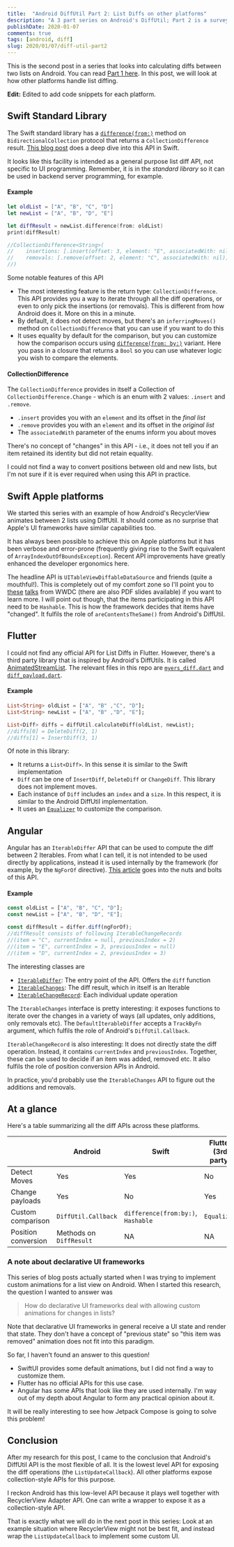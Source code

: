 ```yaml
---
title:  "Android DiffUtil Part 2: List Diffs on other platforms"
description: "A 3 part series on Android's DiffUtil; Part 2 is a survey of similar APIs on Swift, iOS, Angular and Flutter"
publishDate: 2020-01-07
comments: true
tags: [android, diff]
slug: 2020/01/07/diff-util-part2
---
```


This is the second post in a series that looks into calculating diffs between two lists on Android. You can read [Part 1 here](/blog/2020/01/06/diff-util-part1/). In this post, we will look at how other platforms handle list diffing.

**Edit:** Edited to add code snippets for each platform.

## Swift Standard Library

The Swift standard library has a [`difference(from:)`](https://developer.apple.com/documentation/swift/bidirectionalcollection/3200721-difference) method on `BidirectionalCollection` protocol that returns a `CollectionDifference` result. [This blog post](https://www.fivestars.blog/code/swift-5-1-collection-diffing.html) does a deep dive into this API in Swift.

It looks like this facility is intended as a general purpose list diff API, not specific to UI programming. Remember, it is in the *standard library* so it can be used in backend server programming, for example.

#### Example

```swift
let oldList = ["A", "B", "C", "D"]
let newList = ["A", "B", "D", "E"]

let diffResult = newList.difference(from: oldList)
print(diffResult)

//CollectionDifference<String>(
//    insertions: [.insert(offset: 3, element: "E", associatedWith: nil)], 
//    removals: [.remove(offset: 2, element: "C", associatedWith: nil)]
//)

```

Some notable features of this API

- The most interesting feature is the return type: `CollectionDifference`. This API provides you a way to iterate through all the diff operations, or even to only pick the insertions (or removals). This is different from how Android does it. More on this in a minute.
- By default, it does not detect moves, but there's an `inferringMoves()` method on `CollectionDifference` that you can use if you want to do this
- It uses equality by default for the comparison, but you can customize how the comparison occurs using [`difference(from: by:)`](https://developer.apple.com/documentation/swift/bidirectionalcollection/3200722-difference) variant. Here you pass in a closure that returns a `Bool` so you can use whatever logic you wish to compare the elements.

#### CollectionDifference

The `CollectionDifference` provides in itself a Collection of `CollectionDifference.Change` - which is an enum with 2 values: `.insert` and `.remove`.

- `.insert` provides you with an `element` and its offset in the _final list_
- `.remove` provides you with an `element` and its offset in the _original list_
- The `associatedWith` parameter of the enums inform you about moves

There's no concept of "changes" in this API - i.e., it does not tell you if an item retained its identity but did not retain equality.

I could not find a way to convert positions between old and new lists, but I'm not sure if it is ever required when using this API in practice.

## Swift Apple platforms

We started this series with an example of how Android's RecyclerView animates between 2 lists using DiffUtil. It should come as no surprise that Apple's UI frameworks have similar capabilities too.

It has always been possible to achieve this on Apple platforms but it has been verbose and error-prone (frequently giving rise to the Swift equivalent of `ArrayIndexOutOfBoundsException`). Recent API improvements have greatly enhanced the developer ergonomics here.

The headline API is `UITableViewDiffableDataSource` and friends (quite a mouthful!). This is completely out of my comfort zone so I'll point you to [these](https://developer.apple.com/videos/play/wwdc2019/215) [talks](https://developer.apple.com/videos/play/wwdc2019/220) from WWDC (there are also PDF slides available) if you want to learn more. I will point out though, that the items participating in this API need to be `Hashable`. This is how the framework decides that items have "changed". It fulfils the role of `areContentsTheSame()` from Android's DiffUtil.

## Flutter

I could not find any official API for List Diffs in Flutter. However, there's a third party library that is inspired by Android's DiffUtils. It is called [AnimatedStreamList](https://github.com/adithyaxx/animated-stream-list). The relevant files in this repo are [`myers_diff.dart`](https://github.com/adithyaxx/animated-stream-list/blob/c5b3b17e8dd0b723e2b3777521924c272580c4bf/lib/src/myers_diff.dart) and [`diff_payload.dart`](https://github.com/adithyaxx/animated-stream-list/blob/c5b3b17e8dd0b723e2b3777521924c272580c4bf/lib/src/diff_payload.dart).

#### Example

```dart
List<String> oldList = ["A", "B" ,"C", "D"];
List<String> newList = ["A", "B" ,"D", "E"];

List<Diff> diffs = diffUtil.calculateDiff(oldList, newList);
//diffs[0] = DeleteDiff(2, 1)
//diffs[1] = InsertDiff(3, 1)
```

Of note in this library:

- It returns a `List<Diff>`. In this sense it is similar to the Swift implementation
- `Diff` can be one of `InsertDiff`, `DeleteDiff` or `ChangeDiff`. This library does not implement moves.
- Each instance of `Diff` includes an `index` and a `size`. In this respect, it is similar to the Android DiffUtil implementation.
- It uses an [`Equalizer`](https://github.com/adithyaxx/animated-stream-list/blob/c5b3b17e8dd0b723e2b3777521924c272580c4bf/lib/src/myers_diff.dart#L5) to customize the comparison.

## Angular

Angular has an `IterableDiffer` API that can be used to compute the diff between 2 Iterables. From what I can tell, it is not intended to be used directly by applications, instead it is used internally by the framework (for example, by the `NgForOf` directive). [This article](https://blog.mgechev.com/2017/11/14/angular-iterablediffer-keyvaluediffer-custom-differ-track-by-fn-performance/) goes into the nuts and bolts of this API.

#### Example

```ts
const oldList = ["A", "B", "C", "D"];
const newList = ["A", "B", "D", "E"];

const diffResult = differ.diff(ngForOf);
//diffResult consists of following IterableChangeRecords
//(item = "C", currentIndex = null, previousIndex = 2)
//(item = "E", currentIndex = 3, previousIndex = null)
//(item = "D", currentIndex = 2, previousIndex = 3)

```

The interesting classes are

- [`IterableDiffer`](https://angular.io/api/core/IterableDiffer): The entry point of the API. Offers the `diff` function
- [`IterableChanges`](https://angular.io/api/core/IterableChanges): The diff result, which in itself is an Iterable
- [`IterableChangeRecord`](https://angular.io/api/core/IterableChangeRecord): Each individual update operation

The `IterableChanges` interface is pretty interesting: it exposes functions to iterate over the changes in a variety of ways (all updates, only additions, only removals etc). The `DefaultIterableDiffer` accepts a `TrackByFn` argument, which fulfils the role of Android's `DiffUtil.Callback`.

`IterableChangeRecord` is also interesting: It does not directly state the diff operation. Instead, it contains `currentIndex` and `previousIndex`. Together, these can be used to decide if an item was added, removed etc. It also fulfils the role of position conversion APIs in Android. 

In practice, you'd probably use the `IterableChanges` API to figure out the additions and removals.

## At a glance

Here's a table summarizing all the diff APIs across these platforms.

|                     | Android               | Swift                          | Flutter (3rd party)   | Angular              |
|---------------------|-----------------------|--------------------------------|-----------|----------------------|
| Detect Moves        | Yes                   | Yes                            | No        | Yes                  |
| Change payloads     | Yes                   | No                             | Yes       | Yes                  |
| Custom comparison   | `DiffUtil.Callback`     | `difference(from:by:)`, `Hashable` | `Equalizer` | `TrackByFn`            |
| Position conversion | Methods on `DiffResult` | NA                             | NA        | `IterableChangeRecord` |

### A note about declarative UI frameworks 

This series of blog posts actually started when I was trying to implement custom animations for a list view on Android. When I started this research, the question I wanted to answer was

> How do declarative UI frameworks deal with allowing custom animations for changes in lists?

Note that declarative UI frameworks in general receive a UI state and render that state. They don't have a concept of "previous state" so "this item was removed" animation does not fit into this paradigm.

So far, I haven't found an answer to this question!

- SwiftUI provides some default animations, but I did not find a way to customize them.
- Flutter has no official APIs for this use case.
- Angular has some APIs that look like they are used internally. I'm way out of my depth about Angular to form any practical opinion about it.

It will be really interesting to see how Jetpack Compose is going to solve this problem!

## Conclusion

After my research for this post, I came to the conclusion that Android's DiffUtil API is the most flexible of all. It is the lowest level API for exposing the diff operations (the `ListUpdateCallback`). All other platforms expose collection-style APIs for this purpose.

I reckon Android has this low-level API because it plays well together with RecyclerView Adapter API. One can write a wrapper to expose it as a collection-style API.

That is exactly what we will do in the next post in this series: Look at an example situation where RecyclerView might not be best fit, and instead wrap the `ListUpdateCallback` to implement some custom UI.